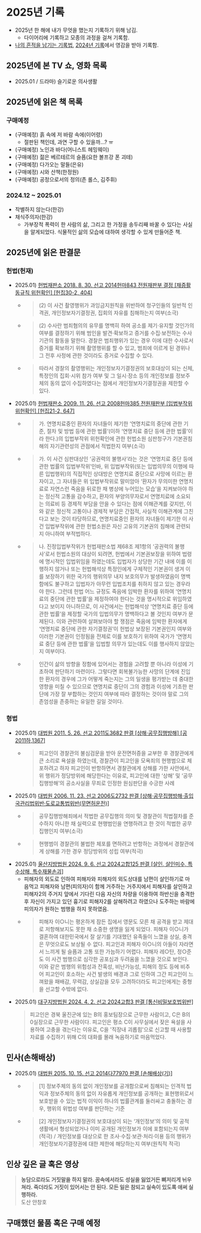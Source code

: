 # 2025년 기록

- 2025년 한 해에 내가 무엇을 했는지 기록하기 위해 남김.
  - 다이어리에 기록하고 모종의 과정을 걸쳐 기록함.
- [나의 흔적을 남기는 기록법](https://brunch.co.kr/@lifeartist/185), [2024년 기록](https://johngrib.github.io/wiki/review/2024/)에서 영감을 받아 기록함.

## 2025년에 본 TV 쇼, 영화 목록

- 2025.01 / 드라마) 슬기로운 의사생활

## 2025년에 읽은 책 목록

### 구매예정

- (구매예정) 흙 속에 저 바람 속에(이어령)
  - 절판된 책인데, 과연 구할 수 있을까...? ㅠ
- (구매예정) 노인과 바다(어니스트 헤밍웨이)
- (구매예정) 젊은 베르테르의 슬픔(요한 볼프강 폰 괴테)
- (구매예정) 다가오는 말들(은유)
- (구매예정) 시와 산책(한정원)
- (구매예정) 공정으로서의 정의(존 롤스, 김주휘)

### 2024.12 ~ 2025.01

- 작별하지 않는다(한강)
- 채식주의자(한강)
  - 가부장적 폭력이 한 사람의 삶, 그리고 한 가정을 송두리째 바꿀 수 있다는 사실을 알게되었다. 식물적인 삶의 모습에 대하여 생각할 수 있게 만들어준 책.

## 2025년에 읽은 판결문

### 헌법(헌재)

- 2025.01) [헌법재판소 2018. 8. 30. 선고 2014헌마843 전원재판부 결정 [채증활동규칙 위헌확인] [헌집30-2, 404]](https://casenote.kr/%ED%97%8C%EB%B2%95%EC%9E%AC%ED%8C%90%EC%86%8C/2014%ED%97%8C%EB%A7%88843)
  - > (2) 이 사건 촬영행위가 과잉금지원칙을 위반하여 청구인들의 일반적 인격권, 개인정보자기결정권, 집회의 자유를 침해하는지 여부(소극)
  - > (2) 수사란 범죄혐의의 유무를 명백히 하여 공소를 제기·유지할 것인가의 여부를 결정하기 위해 범인을 발견·확보하고 증거를 수집·보전하는 수사기관의 활동을 말한다. 경찰은 범죄행위가 있는 경우 이에 대한 수사로서 증거를 확보하기 위해 촬영행위를 할 수 있고, 범죄에 이르게 된 경위나 그 전후 사정에 관한 것이라도 증거로 수집할 수 있다.
  - > 따라서 경찰의 촬영행위는 개인정보자기결정권의 보호대상이 되는 신체, 특정인의 집회·시위 참가 여부 및 그 일시·장소 등의 개인정보를 정보주체의 동의 없이 수집하였다는 점에서 개인정보자기결정권을 제한할 수 있다.
- 2025.01) [헌법재판소 2009. 11. 26. 선고 2008헌마385 전원재판부 [입법부작위위헌확인] [헌집21-2, 647]](https://casenote.kr/%ED%97%8C%EB%B2%95%EC%9E%AC%ED%8C%90%EC%86%8C/2008%ED%97%8C%EB%A7%88385)
  - > 가. 연명치료중인 환자의 자녀들이 제기한 ‘연명치료의 중단에 관한 기준, 절차 및 방법 등에 관한 법률’(이하 ‘연명치료 중단 등에 관한 법률’이라 한다.)의 입법부작위 위헌확인에 관한 헌법소원 심판청구가 기본권침해의 자기관련성의 관점에서 적법한지 여부(소극)
  - > 가. 이 사건 심판대상인 ‘공권력의 불행사’라는 것은 ‘연명치료 중단 등에 관한 법률의 입법부작위’인바, 위 입법부작위(또는 입법의무의 이행에 따른 입법행위)의 직접적인 상대방은 연명치료 중단으로 사망에 이르는 환자이고, 그 자녀들은 위 입법부작위로 말미암아 ‘환자가 무의미한 연명치료로 자연스런 죽음을 뒤로한 채 병상에 누어있는 모습’을 지켜보아야 하는 정신적 고통을 감수하고, 환자의 부양의무자로서 연명치료에 소요되는 의료비 등 경제적 부담을 안을 수 있다는 점에 이해관계를 갖지만, 이와 같은 정신적 고통이나 경제적 부담은 간접적, 사실적 이해관계에 그친다고 보는 것이 타당하므로, 연명치료중인 환자의 자녀들이 제기한 이 사건 입법부작위에 관한 헌법소원은 자신 고유의 기본권의 침해에 관련되지 아니하여 부적법하다.
  - > 나. 진정입법부작위가 헌법재판소법 제68조 제1항의 ‘공권력의 불행사’로서 헌법소원의 대상이 되려면, 헌법에서 기본권보장을 위하여 법령에 명시적인 입법위임을 하였는데도 입법자가 상당한 기간 내에 이를 이행하지 않거나 또는 헌법해석상 특정인에게 구체적인 기본권이 생겨 이를 보장하기 위한 국가의 행위의무 내지 보호의무가 발생하였음이 명백함에도 불구하고 입법자가 아무런 입법조치를 취하지 않고 있는 경우라야 한다. 그런데 헌법 어느 규정도 죽음에 임박한 환자를 위하여 ‘연명치료의 중단에 관한 법률’을 제정하여야 한다는 것을 명시적으로 위임하였다고 보이지 아니하므로, 이 사건에서는 헌법해석상 ‘연명치료 중단 등에 관한 법률’을 제정할 국가의 입법의무가 명백하다고 볼 것인지 여부가 문제된다. 이와 관련하여 살펴보아야 할 쟁점은 죽음에 임박한 환자에게 ‘연명치료 중단에 관한 자기결정권’이 헌법상 보장된 기본권인지 여부와 이러한 기본권이 인정됨을 전제로 이를 보호하기 위하여 국가가 ‘연명치료 중단 등에 관한 법률’을 입법할 의무가 있는데도 이를 행사하지 않았는지 여부이다.
  - > 인간이 삶의 방향을 정함에 있어서는 경험을 고려할 뿐 아니라 이성에 기초하여 판단하기 마련이다. 그렇다면 회복불가능한 사망의 단계에 진입한 환자의 경우에 그가 어떻게 죽는지는 그의 일생을 평가받는 데 중대한 영향을 미칠 수 있으므로 연명치료 중단이 그의 경험과 이성에 기초한 판단에 가장 잘 부합하는 것인지 여부에 따라 결정하는 것이야 말로 그의 존엄성을 존중하는 유일한 길일 것이다.

### 형법

- 2025.01) [대법원 2011. 5. 26. 선고 2011도3682 판결 [상해·공무집행방해] [공2011하,1367]](https://casenote.kr/%EB%8C%80%EB%B2%95%EC%9B%90/2011%EB%8F%843682)
  - > 피고인이 경찰관의 불심검문을 받아 운전면허증을 교부한 후 경찰관에게 큰 소리로 욕설을 하였는데, 경찰관이 피고인을 모욕죄의 현행범으로 체포하려고 하자 피고인이 반항하면서 경찰관에게 상해를 가한 사안에서, 위 행위가 정당방위에 해당한다는 이유로, 피고인에 대한 ‘상해’ 및 ‘공무집행방해’의 공소사실을 무죄로 인정한 원심판단을 수긍한 사례
- 2025.01) [대법원 2006. 11. 23. 선고 2006도2732 판결 [상해·공무집행방해·출입국관리법위반·도로교통법위반(무면허운전)]](https://casenote.kr/%EB%8C%80%EB%B2%95%EC%9B%90/2006%EB%8F%842732)
  - > 공무집행방해죄에서 적법한 공무집행의 의미 및 경찰관이 적법절차를 준수하지 아니한 채 실력으로 현행범인을 연행하려고 한 것이 적법한 공무집행인지 여부(소극)
  - > 현행범이 경찰관의 불법한 체포를 면하려고 반항하는 과정에서 경찰관에게 상해를 가한 경우 정당방위의 성립 여부(적극)
- 2025.01) [울산지방법원 2024. 9. 6. 선고 2024고합125 판결 [살인, 살인미수, 특수상해, 특수재물손괴]](https://casenote.kr/%EC%9A%B8%EC%82%B0%EC%A7%80%EB%B0%A9%EB%B2%95%EC%9B%90/2024%EA%B3%A0%ED%95%A9125)
  - 피해자의 외도로 인하여 피해자와 피해자의 외도상대를 남편이 살인하기로 마음먹고 피해자와 남편(피의자)이 함께 거주하는 거주지에서 피해자를 살인하고 피해자2의 주거지 앞에서 기다린 다음 자신의 차량을 이용하여 하반신을 충격한 후 자신이 가지고 있던 흉기로 피해자2를 살해하려고 하였으나 도주하는 바람에 피의자가 원하는 범행을 하지 못하였음.
  - > 피해자 이○니는 평온하게 잠든 집에서 영문도 모른 채 공격을 받고 제대로 저항해보지도 못한 채 소중한 생명을 잃게 되었다. 피해자 이○니가 결혼하여 대한민국에서 잘 살기를 기대했던 유족들이 느꼈을 상실, 충격은 무엇으로도 보상될 수 없다. 피고인과 피해자 이○니의 아들이 자라면서 느끼게 될 슬픔과 고통 또한 가늠하기 어렵다. 피해자 레○탄, 정○준도 이 사건 범행으로 심각한 공포심과 두려움을 느꼈을 것으로 보인다. 이와 같은 범행의 위험성과 잔혹성, 비난가능성, 피해의 정도 등에 비추어 피고인이 호소하는 사건 발생의 배경과 그로 인하여 그간 피고인이 느껴왔을 패배감, 무력감, 상실감을 모두 고려하더라도 피고인에게는 중형을 선고할 수밖에 없다.
- 2025.01) [대구지방법원 2024. 4. 2. 선고 2024고합3 판결 [통신비밀보호법위반]](https://casenote.kr/%EB%8C%80%EA%B5%AC%EC%A7%80%EB%B0%A9%EB%B2%95%EC%9B%90/2024%EA%B3%A0%ED%95%A93)
  > 피고인은 경북 울진군에 있는 B의 홍보팀장으로 근무한 사람이고, C은 B의 0실장으로 근무한 사람이다. 피고인은 평소 C이 사무실에서 잦은 욕설을 사용하여 고충을 겪는다는 이유로, C을 '직장내 괴롭힘'으로 신고할 때 사용할 자료를 수집하기 위해 C의 대화를 몰래 녹음하기로 마음먹었다.

## 민사(손해배상)

- 2025.01) [대법원 2015. 10. 15. 선고 2014다77970 판결 [손해배상(기)]](https://casenote.kr/%EB%8C%80%EB%B2%95%EC%9B%90/2014%EB%8B%A477970)
  - > [1] 정보주체의 동의 없이 개인정보를 공개함으로써 침해되는 인격적 법익과 정보주체의 동의 없이 자유롭게 개인정보를 공개하는 표현행위로서 보호받을 수 있는 법적 이익이 하나의 법률관계를 둘러싸고 충돌하는 경우, 행위의 위법성 여부를 판단하는 기준
  - > [2] 개인정보자기결정권의 보호대상이 되는 ‘개인정보’의 의미 및 공적 생활에서 형성되었거나 이미 공개된 개인정보가 이에 포함되는지 여부(적극) / 개인정보를 대상으로 한 조사·수집·보관·처리·이용 등의 행위가 개인정보자기결정권에 대한 제한에 해당하는지 여부(원칙적 적극)

## 인상 깊은 글 혹은 영상

> **농담으로라도 거짓말을 하지 말라. 꿈속에서라도 성실을 잃었거든 뼈저리게 뉘우쳐라. 죽더라도 거짓이 있어서는 안 된다. 모든 일은 참되고 실속이 있도록 애써 실행하라.**  
> 도산 안창호

## 구매했던 물품 혹은 구매 예정
